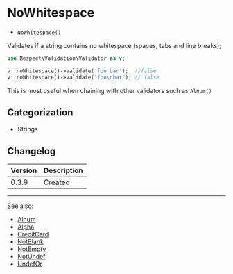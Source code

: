 # NoWhitespace

- `NoWhitespace()`

Validates if a string contains no whitespace (spaces, tabs and line breaks);

```php
use Respect\Validation\Validator as v;

v::noWhitespace()->validate('foo bar');  //false
v::noWhitespace()->validate("foo\nbar"); // false
```

This is most useful when chaining with other validators such as `Alnum()`

## Categorization

- Strings

## Changelog

Version | Description
--------|-------------
  0.3.9 | Created

***
See also:

- [Alnum](Alnum.md)
- [Alpha](Alpha.md)
- [CreditCard](CreditCard.md)
- [NotBlank](NotBlank.md)
- [NotEmpty](NotEmpty.md)
- [NotUndef](NotUndef.md)
- [UndefOr](UndefOr.md)
